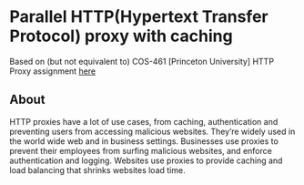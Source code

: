 # Parallel HTTP(Hypertext Transfer Protocol) proxy with caching
Based on (but not equivalent to) COS-461 [Princeton University] HTTP Proxy assignment [here](https://web.archive.org/web/20191219094402/https://www.cs.princeton.edu/courses/archive/spr10/cos461/assignments-proxy.html)
## About
HTTP proxies have a lot of use cases, from caching, authentication and preventing users from accessing malicious websites. They’re widely used in the world wide web and in business settings. Businesses use proxies to prevent their employees from surfing malicious websites, and enforce authentication and logging. Websites use proxies to provide caching and load balancing that shrinks websites load time.

